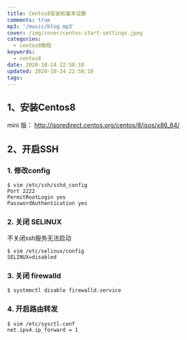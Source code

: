 ```yaml
---
title: Centos8安装和基本设置
comments: true
mp3: '/music/blog.mp3'
cover: /img/cover/centos-start-settings.jpeg
categories:
  - centos8教程
keywords:
  - centos8
date: 2020-10-24 22:58:10
updated: 2020-10-24 22:58:10
tags:
---
```


## 1、安装Centos8
mini 版： http://isoredirect.centos.org/centos/8/isos/x86_64/

## 2、开启SSH
### 1. 修改config
``` 
$ vim /etc/ssh/sshd_config
Port 2222
PermitRootLogin yes
PasswordAuthentication yes
```
### 2. 关闭 SELINUX
不关闭ssh服务无法启动
``` 
$ vim /etc/selinux/config
SELINUX=disabled
```
### 3. 关闭 firewalld
``` 
$ systemctl disable firewalld.service
```

### 4. 开启路由转发
``` 
$ vim /etc/sysctl.conf
net.ipv4.ip_forward = 1
```



